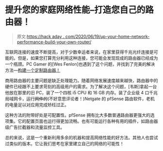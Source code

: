 # 提升您的家庭网络性能–打造您自己的路由器！

> 原文:[https://hack aday . com/2020/06/19/up-your-home-network-performance-build-your-own-router/](https://hackaday.com/2020/06/19/up-your-home-network-performance-build-your-own-router/)

互联网连接的速度不断提高，对于少数幸运者来说，在家里获得千兆光纤连接是可能的。但是，如果您打算充分利用这种连接，您可能会发现现成的路由器已经成为一个瓶颈。PC Gamer 的[Wes Fenlon]也遇到了这个问题，并找到了完美的解决方法—[构建一个定制路由器！](https://www.pcgamer.com/i-built-my-own-super-router-out-of-old-pc-parts-and-ive-never-felt-so-powerful/?utm_content=bufferadc3b&utm_medium=social&utm_source=facebook&utm_campaign=buffer_pcgamerfb&fbclid=IwAR3IaRvck4evmczfxnWGPfN6HH0zVNaFzLrOM2Rv9Xr6IneHmqaPL5RMhv8)

商用路由器的主要问题是缺乏处理能力。随着网络发展速度越来越快，路由器中的硬件已经跟不上要求苛刻的高级用户的需求。为了解决这个问题，[韦斯]拿起一台他放在那里的旧 PC，装了一个四核 i5 CPU 和 16 GB 内存。装了企业级 4 口千兆局域网卡，运行~~网件的~~(不好意思评论者！)Netgate 的 pfSense 路由软件，老机的电量足以对应用完成矫枉过正。

这种方法的附带好处是可配置性。pfSense 拥有比大多数普通路由器更强大的选项集。它的配置页面也运行得更加流畅。也有可能运行各种有用的插件，如路由器级广告拦截器和流量监控工具。

总的来说，这是一个重新利用多余的机器和提高网络性能的好方法。其他人也尝试过类似的版本。它让我们思考在家里建立自己的网络的可能性！